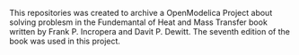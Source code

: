 This repositories was created to archive a OpenModelica Project about solving problesm in the Fundemantal of Heat and Mass Transfer book written by Frank P. Incropera and Davit P. Dewitt.
The seventh edition of the book was used in this project.
